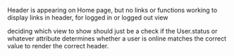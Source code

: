 Header is appearing on Home page, but no links or functions working to display links in header, for logged in or logged out view

deciding which view to show should just be a check if the User.status or whatever attribute determines whether a user is online matches the correct value to render the correct header.
